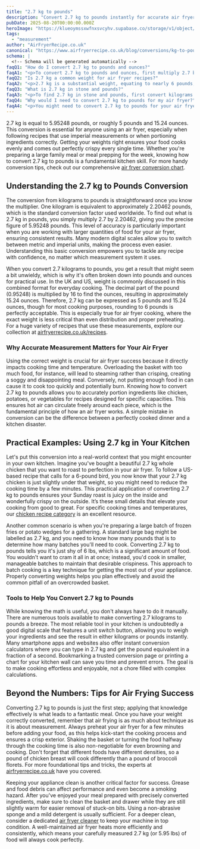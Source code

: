 ```yaml
---
title: "2.7 kg to pounds"
description: "Convert 2.7 kg to pounds instantly for accurate air fryer cooking. Get precise measurements for perfect results every time. Quick and simple guide."
pubDate: 2025-08-20T00:00:00.000Z
heroImage: "https://klueoymssxwfnxsvcyhv.supabase.co/storage/v1/object/public/Shmucket/2-7-kg-to-pounds.webp"
tags:
  - "measurement"
author: "AirFryerRecipe.co.uk"
canonical: "https://www.airfryerrecipe.co.uk/blog/conversions/kg-to-pounds/2-7-kg-to-pounds"
schema: |
  <!-- Schema will be generated automatically -->
faqQ1: "How do I convert 2.7 kg to pounds and ounces?"
faqA1: "<p>To convert 2.7 kg to pounds and ounces, first multiply 2.7 by 2.20462 to get the total pounds, which is approximately 5.95248 pounds. The whole number part is 5 pounds. Then, take the decimal part (0.95248) and multiply it by 16 (since there are 16 ounces in a pound) to get the ounces, which is about 15.24 ounces. So, 2.7 kg is roughly 5 pounds and 15.24 ounces. For most cooking purposes, you can round this to 6 pounds.</p>"
faqQ2: "Is 2.7 kg a common weight for air fryer recipes?"
faqA2: "<p>2.7 kg is a substantial weight, equating to nearly 6 pounds, which is quite large for a single air fryer batch. Most home air fryers have baskets that comfortably hold between 1 to 2 kg (2.2 to 4.4 lbs) of food for optimal air circulation. Therefore, a 2.7 kg quantity would typically need to be cooked in multiple batches to avoid overcrowding and ensure everything gets crispy. It's a common weight for bulk ingredients, like a large bag of frozen chips or a whole chicken, that you would portion out for cooking.</p>"
faqQ3: "What is 2.7 kg in stone and pounds?"
faqA3: "<p>To find 2.7 kg in stone and pounds, first convert kilograms to pounds. 2.7 kg is approximately 5.95 pounds. There are 14 pounds in one stone. So, 5.95 pounds is equivalent to 0 stone and 5.95 pounds. Since it's less than 14 pounds, it doesn't make a full stone. This measurement is less common for food and more typically used for body weight in the UK.</p>"
faqQ4: "Why would I need to convert 2.7 kg to pounds for my air fryer?"
faqA4: "<p>You might need to convert 2.7 kg to pounds for your air fryer if you are using a recipe from a US source, as American recipes almost exclusively use imperial measurements (pounds and ounces). Accurate conversion ensures you use the correct amount of ingredients, which is vital for determining cooking time and temperature in your air fryer. Using the right weight prevents over or under-loading the basket, which is crucial for achieving that perfect, crispy texture that air fryers are famous for.</p>"
---
```

<p>2.7 kg is equal to 5.95248 pounds, or roughly 5 pounds and 15.24 ounces. This conversion is essential for anyone using an air fryer, especially when following recipes that use imperial measurements or when portioning ingredients correctly. Getting your weights right ensures your food cooks evenly and comes out perfectly crispy every single time. Whether you're preparing a large family meal or meal prepping for the week, knowing how to convert 2.7 kg to pounds is a fundamental kitchen skill. For more handy conversion tips, check out our comprehensive <a href="https://www.airfryerrecipe.co.uk/air-fryer-conversion-chart">air fryer conversion chart</a>.</p>

<h2>Understanding the 2.7 kg to Pounds Conversion</h2>
<p>The conversion from kilograms to pounds is straightforward once you know the multiplier. One kilogram is equivalent to approximately 2.20462 pounds, which is the standard conversion factor used worldwide. To find out what is 2.7 kg in pounds, you simply multiply 2.7 by 2.20462, giving you the precise figure of 5.95248 pounds. This level of accuracy is particularly important when you are working with larger quantities of food for your air fryer, ensuring consistent results. Many modern digital scales allow you to switch between metric and imperial units, making the process even easier. Understanding this basic conversion empowers you to tackle any recipe with confidence, no matter which measurement system it uses.</p>

<p>When you convert 2.7 kilograms to pounds, you get a result that might seem a bit unwieldy, which is why it's often broken down into pounds and ounces for practical use. In the UK and US, weight is commonly discussed in this combined format for everyday cooking. The decimal part of the pound (0.95248) is multiplied by 16 to find the ounces, resulting in approximately 15.24 ounces. Therefore, 2.7 kg can be expressed as 5 pounds and 15.24 ounces, though for most cooking purposes, rounding to 6 pounds is perfectly acceptable. This is especially true for air fryer cooking, where the exact weight is less critical than even distribution and proper preheating. For a huge variety of recipes that use these measurements, explore our collection at <a href="https://www.airfryerrecipe.co.uk/recipes">airfryerrecipe.co.uk/recipes</a>.</p>

<h3>Why Accurate Measurement Matters for Your Air Fryer</h3>
<p>Using the correct weight is crucial for air fryer success because it directly impacts cooking time and temperature. Overloading the basket with too much food, for instance, will lead to steaming rather than crisping, creating a soggy and disappointing meal. Conversely, not putting enough food in can cause it to cook too quickly and potentially burn. Knowing how to convert 2.7 kg to pounds allows you to accurately portion ingredients like chicken, potatoes, or vegetables for recipes designed for specific capacities. This ensures hot air can circulate freely around each piece, which is the fundamental principle of how an air fryer works. A simple mistake in conversion can be the difference between a perfectly cooked dinner and a kitchen disaster.</p>

<h2>Practical Examples: Using 2.7 kg in Your Kitchen</h2>
<p>Let's put this conversion into a real-world context that you might encounter in your own kitchen. Imagine you've bought a beautiful 2.7 kg whole chicken that you want to roast to perfection in your air fryer. To follow a US-based recipe that calls for a 6-pound bird, you now know that your 2.7 kg chicken is just slightly under that weight, so you might need to reduce the cooking time by a few minutes. This practical application of converting 2.7 kg to pounds ensures your Sunday roast is juicy on the inside and wonderfully crispy on the outside. It’s these small details that elevate your cooking from good to great. For specific cooking times and temperatures, our <a href="https://www.airfryerrecipe.co.uk/recipe-category/chicken">chicken recipe category</a> is an excellent resource.</p>

<p>Another common scenario is when you're preparing a large batch of frozen fries or potato wedges for a gathering. A standard large bag might be labelled as 2.7 kg, and you need to know how many pounds that is to determine how many batches you'll need to cook. Converting 2.7 kg to pounds tells you it's just shy of 6 lbs, which is a significant amount of food. You wouldn't want to cram it all in at once; instead, you'd cook in smaller, manageable batches to maintain that desirable crispiness. This approach to batch cooking is a key technique for getting the most out of your appliance. Properly converting weights helps you plan effectively and avoid the common pitfall of an overcrowded basket.</p>

<h3>Tools to Help You Convert 2.7 kg to Pounds</h3>
<p>While knowing the math is useful, you don't always have to do it manually. There are numerous tools available to make converting 2.7 kilograms to pounds a breeze. The most reliable tool in your kitchen is undoubtedly a good digital scale that features a unit switch button, allowing you to weigh your ingredients and see the result in either kilograms or pounds instantly. Many smartphone apps and websites also offer instant conversion calculators where you can type in 2.7 kg and get the pound equivalent in a fraction of a second. Bookmarking a trusted conversion page or printing a chart for your kitchen wall can save you time and prevent errors. The goal is to make cooking effortless and enjoyable, not a chore filled with complex calculations.</p>

<h2>Beyond the Numbers: Tips for Air Frying Success</h2>
<p>Converting 2.7 kg to pounds is just the first step; applying that knowledge effectively is what leads to a fantastic meal. Once you have your weight correctly converted, remember that air frying is as much about technique as it is about measurement. Always preheat your air fryer for a few minutes before adding your food, as this helps kick-start the cooking process and ensures a crisp exterior. Shaking the basket or turning the food halfway through the cooking time is also non-negotiable for even browning and cooking. Don't forget that different foods have different densities, so a pound of chicken breast will cook differently than a pound of broccoli florets. For more foundational tips and tricks, the experts at <a href="https://www.airfryerrecipe.co.uk/">airfryerrecipe.co.uk</a> have you covered.</p>

<p>Keeping your appliance clean is another critical factor for success. Grease and food debris can affect performance and even become a smoking hazard. After you've enjoyed your meal prepared with precisely converted ingredients, make sure to clean the basket and drawer while they are still slightly warm for easier removal of stuck-on bits. Using a non-abrasive sponge and a mild detergent is usually sufficient. For a deeper clean, consider a dedicated <a href="https://www.airfryerrecipe.co.uk/air-fryer-cleaner">air fryer cleaner</a> to keep your machine in top condition. A well-maintained air fryer heats more efficiently and consistently, which means your carefully measured 2.7 kg (or 5.95 lbs) of food will always cook perfectly.</p>

